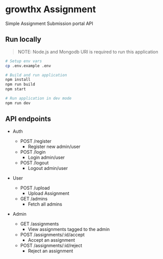 # growthx Assignment

Simple Assignment Submission portal API

## Run locally

> NOTE: Node.js and Mongodb URI is required to run this application

```bash
# Setup env vars
cp .env.example .env

# Build and run application
npm install
npm run build
npm start

# Run application in dev mode
npm run dev
```

## API endpoints

- Auth

  - POST /register
    - Register new admin/user
  - POST /login
    - Login admin/user
  - POST /logout
    - Logout admin/user

- User

  - POST /upload
    - Upload Assignment
  - GET /admins
    - Fetch all admins

- Admin

  - GET /assignments
    - View assignments tagged to the admin
  - POST /assignments/:id/accept
    - Accept an assignment
  - POST /assignments/:id/reject
    - Reject an assignment
